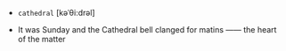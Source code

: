 - `cathedral` [kəˈθi:drəl]



-  It was Sunday and the Cathedral bell clanged for matins —— the heart of the matter